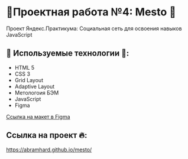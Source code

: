 # 🚀Проектная работа №4: Mesto 🚵
Проект Яндекс.Практикума: Социальная сеть для освоения навыков JavaScript

## 🙈 Используемые технологии 🙈:
* HTML 5
* CSS 3
* Grid Layout
* Adaptive Layout
* Метологоия БЭМ
* JavaScript
* Figma

[Ссылка на макет в Figma](https://www.figma.com/file/2cn9N9jSkmxD84oJik7xL7/JavaScript.-Sprint-4?node-id=0%3A1)

## Ссылка на проект 🔥:
https://abramhard.github.io/mesto/
